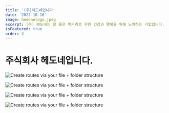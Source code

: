 ```yaml
---
title: '(주)헤도네입니다'
date: '2022-10-16'
image: hedonelogo.jpeg
excerpt: (주) 헤도네는 참 좋은 먹거리로 국민 건강과 행복을 위해 노력하는 기업입니다.
isFeatured: true
order: 3
---
```


# 주식회사 헤도네입니다.

![Create routes via your file + folder structure](hedone1.png)  

![Create routes via your file + folder structure](hedone2.png)  

![Create routes via your file + folder structure](hedone3.png)  

![Create routes via your file + folder structure](hedone4.png)  
